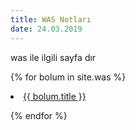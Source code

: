 ```yaml
---
title: WAS Notları
date: 24.03.2019
---
```


was ile ilgili sayfa dır


{% for bolum in site.was %}

<li><a href="{{ bolum.url }}">{{ bolum.title }}</a></li>

{% endfor %}

